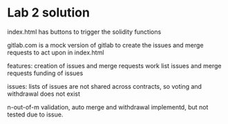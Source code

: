 # Lab 2 solution


index.html has buttons to trigger the solidity functions

gitlab.com is a mock version of gitlab to create the issues and merge requests to act upon in index.html

features:
creation of issues and merge requests work
list issues and merge requests
funding of issues

issues:
lists of issues are not shared across contracts, so voting and withdrawal does not exist

n-out-of-m validation, auto merge and withdrawal implementd, but not tested due to issue.